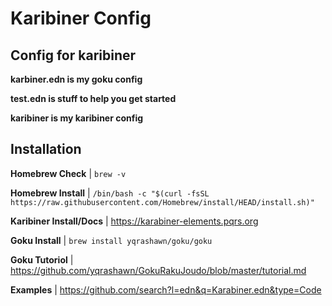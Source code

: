 # Karibiner Config

## Config for karibiner



**karbiner.edn is my goku config**

**test.edn is stuff to help you get started**

**karibiner is my karibiner config**

## Installation


**Homebrew Check** | `brew -v`

**Homebrew Install** | `/bin/bash -c "$(curl -fsSL https://raw.githubusercontent.com/Homebrew/install/HEAD/install.sh)"`

**Karibiner Install/Docs** | https://karabiner-elements.pqrs.org

**Goku Install** | `brew install yqrashawn/goku/goku`

**Goku Tutoriol** | https://github.com/yqrashawn/GokuRakuJoudo/blob/master/tutorial.md

**Examples** | https://github.com/search?l=edn&q=Karabiner.edn&type=Code

